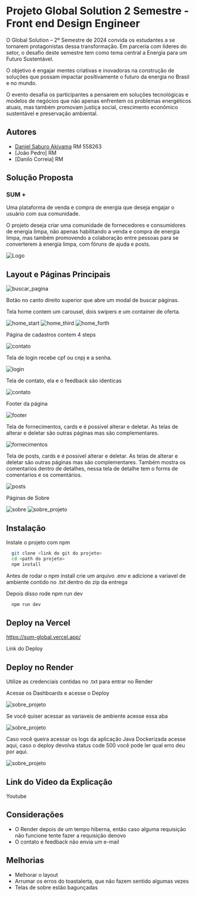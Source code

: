 
# Projeto Global Solution 2 Semestre - Front end Design Engineer

O Global Solution – 2º Semestre de 2024 convida os
estudantes a se tornarem protagonistas dessa
transformação. Em parceria com líderes do setor, o
desafio deste semestre tem como tema central a Energia
para um Futuro Sustentável.

O objetivo é engajar mentes criativas e inovadoras na construção de soluções que possam
impactar positivamente o futuro da energia no Brasil e no mundo.

O evento desafia os participantes a pensarem em
soluções tecnológicas e modelos de negócios que
não apenas enfrentem os problemas energéticos
atuais, mas também promovam justiça social,
crescimento econômico sustentável e
preservação ambiental.


## Autores

- [Daniel Saburo Akiyama](https://www.github.com/danielthx23) RM 558263
- [João Pedro] RM
- [Danilo Correia] RM


## Solução Proposta

### SUM +


Uma plataforma de venda e compra de energia que deseja engajar o usuário com sua comunidade.

O projeto deseja criar uma comunidade de fornecedores e consumidores de energia limpa, não apenas habilitando a venda e compra de energia limpa, mas também promovendo a colaboração entre pessoas para se converterem à energia limpa, com fóruns de ajuda e posts.


![Logo](./public/logos/sum_logo.svg)


## Layout e Páginas Principais

![buscar_pagina](./public/sum_layout/buscar_pagina.png)

Botão no canto direito superior que abre um modal de buscar páginas.

Tela home contem um carousel, dois swipers e um container de oferta.

![home_start](./public/sum_layout/home_start.png)
![home_third](./public/sum_layout/home_third.png)
![home_forth](./public/sum_layout/home_forth.png)

Página de cadastros contem 4 steps

![contato](./public/sum_layout/cadastro.png)

Tela de login recebe cpf ou cnpj e a senha.

![login](./public/sum_layout/login.png)

Tela de contato, ela e o feedback são identicas

![contato](./public/sum_layout/contato.png)

Footer da página

![footer](./public/sum_layout/footer.png)

Tela de fornecimentos, cards e é possivel alterar e deletar. As telas de alterar e deletar são outras páginas mas são complementares.

![fornecimentos](./public/sum_layout/fornecimentos.png)

Tela de posts, cards e é possivel alterar e deletar. As telas de alterar e deletar são outras páginas mas são complementares.
Também mostra os comentarios dentro de detalhes, nessa tela de detalhe tem o forms de comentarios e os comentários.

![posts](./public/sum_layout/posts.png)

Páginas de Sobre

![sobre](./public/sum_layout/sobre.png)
![sobre_projeto](./public/sum_layout/sobre_projeto.png)


## Instalação

Instale o projeto com npm

```bash
  git clone <link do git do projeto>
  cd <path do projeto>
  npm install
```
Antes de rodar o npm install crie um arquivo .env e adicione a variavel de ambiente contido no .txt dentro do zip da entrega

Depois disso rode npm run dev

```bash
  npm run dev
```

## Deploy na Vercel

https://sum-global.vercel.app/

Link do Deploy

## Deploy no Render

Utilize as credenciais contidas no .txt para entrar no Render

Acesse os Dashboards e acesse o Deploy

![sobre_projeto](./public/sum_layout/render-1.png)

Se você quiser acessar as variaveis de ambiente acesse essa aba

![sobre_projeto](./public/sum_layout/render-2.png)

Caso você queira acessar os logs da aplicação Java Dockerizada acesse aqui, caso o deploy devolva status code 500 você pode ler qual erro deu por aqui.

![sobre_projeto](./public/sum_layoutrender-3.png)

## Link do Video da Explicação

Youtube


## Considerações
- O Render depois de um tempo hiberna, então caso alguma requisição não funcione tente fazer a requisição denovo
- O contato e feedback não envia um e-mail

## Melhorias
- Melhorar o layout
- Arrumar os erros do toastalerta, que não fazem sentido algumas vezes
- Telas de sobre estão bagunçadas
